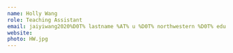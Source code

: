 ```yaml
---
name: Holly Wang
role: Teaching Assistant
email: jaiyiwang2020%D0T% lastname %AT% u %D0T% northwestern %D0T% edu
website:
photo: HW.jpg
---
```

